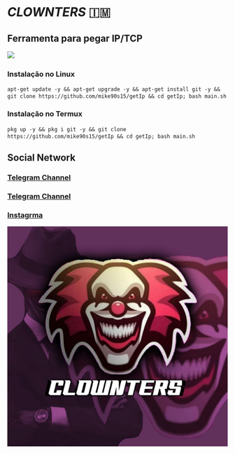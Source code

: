 # *CLOWNTERS* 🇮🇲
## Ferramenta para pegar IP/TCP
![](https://user-images.githubusercontent.com/82988362/187340595-c362d1a2-46af-4612-8784-8ea504fe3fb0.jpg)
### Instalação no Linux
```
apt-get update -y && apt-get upgrade -y && apt-get install git -y && git clone https://github.com/mike90s15/getIp && cd getIp; bash main.sh
```
### Instalação no Termux
```
pkg up -y && pkg i git -y && git clone https://github.com/mike90s15/getIp && cd getIp; bash main.sh
```
## Social Network
### [Telegram Channel](https://t.me/channel_90s15)
### [Telegram Channel](https://t.me/CLOWNTERS)
### [Instagrma](https://instagram.com/mike90s15)
[![](https://github.com/mike90s15/cloud/blob/main/Clownters/Imagens/IMG_20220225_170641_796.jpg)](https://youtube.com/c/CLOWNTERS1)
